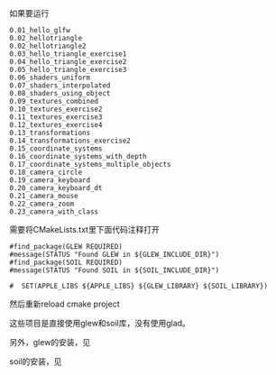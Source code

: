 如果要运行

```
0.01_hello_glfw
0.02_hellotriangle
0.02_hellotriangle2
0.03_hello_triangle_exercise1
0.04_hello_triangle_exercise2
0.05_hello_triangle_exercise3
0.06_shaders_uniform
0.07_shaders_interpolated
0.08_shaders_using_object
0.09_textures_combined
0.10_textures_exercise2
0.11_textures_exercise3
0.12_textures_exercise4
0.13_transformations
0.14_transformations_exercise2
0.15_coordinate_systems
0.16_coordinate_systems_with_depth
0.17_coordinate_systems_multiple_objects
0.18_camera_circle
0.19_camera_keyboard
0.20_camera_keyboard_dt
0.21_camera_mouse
0.22_camera_zoom
0.23_camera_with_class
```

需要将CMakeLists.txt里下面代码注释打开

```
#find_package(GLEW REQUIRED)
#message(STATUS "Found GLEW in ${GLEW_INCLUDE_DIR}")
#find_package(SOIL REQUIRED)
#message(STATUS "Found SOIL in ${SOIL_INCLUDE_DIR}")

#  SET(APPLE_LIBS ${APPLE_LIBS} ${GLEW_LIBRARY} ${SOIL_LIBRARY})
```

然后重新reload cmake project

这些项目是直接使用glew和soil库，没有使用glad。



另外，glew的安装，见

[glew]: !result(./src/1.getting_started/readme.md)	"glew的mac安装"

soil的安装，见

[soil]: !result(./src/1.getting_started/0.09_textures_combined/readme_install_soil.md)	"soil的mac安装"

